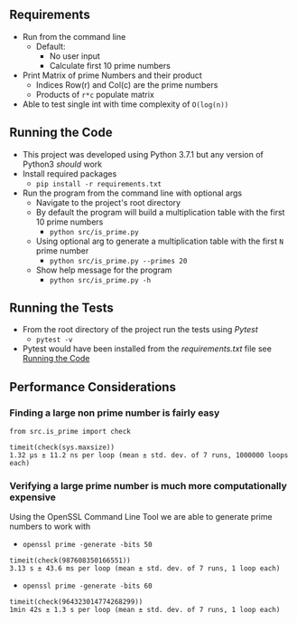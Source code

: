 ## Requirements
- Run from the command line
    - Default:
        - No user input
        - Calculate first 10 prime numbers
- Print Matrix of prime Numbers and their product
    - Indices Row(r) and Col(c) are the prime numbers
    - Products of `r*c` populate matrix
- Able to test single int with time complexity of `O(log(n))`

## Running the Code
- This project was developed using Python 3.7.1 but any version of Python3 _should_ work
- Install required packages
    - `pip install -r requirements.txt`
- Run the program from the command line with optional args
    - Navigate to the project's root directory
    - By default the program will build a multiplication table with the first 10 prime numbers
        - `python src/is_prime.py`
    - Using optional arg to generate a multiplication table with the first `N` prime number
        - `python src/is_prime.py --primes 20`
    - Show help message for the program
        - `python src/is_prime.py -h`

## Running the Tests
- From the root directory of the project run the tests using *Pytest*
    - `pytest -v`
- Pytest would have been installed from the _requirements.txt_ file see [Running the
  Code](#running-the-code)

## Performance Considerations
### Finding a large non prime number is fairly easy
```
from src.is_prime import check

timeit(check(sys.maxsize))
1.32 µs ± 11.2 ns per loop (mean ± std. dev. of 7 runs, 1000000 loops each)
```

### Verifying a large prime number is much more computationally expensive
Using the OpenSSL Command Line Tool we are able to generate prime numbers to work with
- `openssl prime -generate -bits 50`
```
timeit(check(987608350166551))
3.13 s ± 43.6 ms per loop (mean ± std. dev. of 7 runs, 1 loop each)
```

- `openssl prime -generate -bits 60`
```
timeit(check(964323014774268299))
1min 42s ± 1.3 s per loop (mean ± std. dev. of 7 runs, 1 loop each)
```
